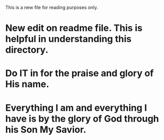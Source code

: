 This is a new file for reading purposes only.

# New edit on readme file. This is helpful in understanding this directory.

# Do IT in for the praise and glory of His name. 

# Everything I am and everything I have is by the glory of God through his Son My Savior.
